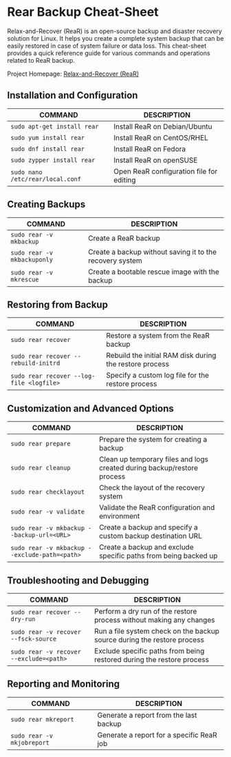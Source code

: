 # Rear Backup Cheat-Sheet

Relax-and-Recover (ReaR) is an open-source backup and disaster recovery solution for Linux. It helps you create a complete system backup that can be easily restored in case of system failure or data loss. This cheat-sheet provides a quick reference guide for various commands and operations related to ReaR backup.

Project Homepage: [Relax-and-Recover (ReaR)](https://rear.readthedocs.io/)

## Installation and Configuration

COMMAND | DESCRIPTION
---|---
`sudo apt-get install rear` | Install ReaR on Debian/Ubuntu
`sudo yum install rear` | Install ReaR on CentOS/RHEL
`sudo dnf install rear` | Install ReaR on Fedora
`sudo zypper install rear` | Install ReaR on openSUSE
`sudo nano /etc/rear/local.conf` | Open ReaR configuration file for editing

## Creating Backups

COMMAND | DESCRIPTION
---|---
`sudo rear -v mkbackup` | Create a ReaR backup
`sudo rear -v mkbackuponly` | Create a backup without saving it to the recovery system
`sudo rear -v mkrescue` | Create a bootable rescue image with the backup

## Restoring from Backup

COMMAND | DESCRIPTION
---|---
`sudo rear recover` | Restore a system from the ReaR backup
`sudo rear recover --rebuild-initrd` | Rebuild the initial RAM disk during the restore process
`sudo rear recover --log-file <logfile>` | Specify a custom log file for the restore process

## Customization and Advanced Options

COMMAND | DESCRIPTION
---|---
`sudo rear prepare` | Prepare the system for creating a backup
`sudo rear cleanup` | Clean up temporary files and logs created during backup/restore process
`sudo rear checklayout` | Check the layout of the recovery system
`sudo rear -v validate` | Validate the ReaR configuration and environment
`sudo rear -v mkbackup --backup-url=<URL>` | Create a backup and specify a custom backup destination URL
`sudo rear -v mkbackup --exclude-path=<path>` | Create a backup and exclude specific paths from being backed up

## Troubleshooting and Debugging

COMMAND | DESCRIPTION
---|---
`sudo rear recover --dry-run` | Perform a dry run of the restore process without making any changes
`sudo rear -v recover --fsck-source` | Run a file system check on the backup source during the restore process
`sudo rear -v recover --exclude=<path>` | Exclude specific paths from being restored during the restore process

## Reporting and Monitoring

COMMAND | DESCRIPTION
---|---
`sudo rear mkreport` | Generate a report from the last backup
`sudo rear -v mkjobreport` | Generate a report for a specific ReaR job

